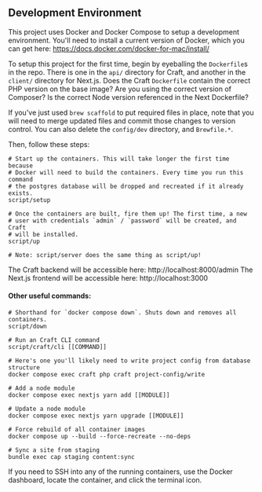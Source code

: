 ## Development Environment

This project uses Docker and Docker Compose to setup a development environment. You'll need to install a current version of Docker, which you can get here: https://docs.docker.com/docker-for-mac/install/

To setup this project for the first time, begin by eyeballing the `Dockerfile`s in the repo. There is one in the `api/` directory for Craft, and another in the `client/` directory for Next.js.  Does the Craft `Dockerfile` contain the correct PHP version on the base image? Are you using the correct version of Composer? Is the correct Node version referenced in the Next Dockerfile?

If you've just used `brew scaffold` to put required files in place, note that you will need to merge updated files and commit those changes
to version control. You can also delete the `config/dev` directory, and `Brewfile.*`.

Then, follow these steps:

```
# Start up the containers. This will take longer the first time because
# Docker will need to build the containers. Every time you run this command
# the postgres database will be dropped and recreated if it already exists.
script/setup

# Once the containers are built, fire them up! The first time, a new
# user with credentials `admin` / `password` will be created, and Craft
# will be installed.
script/up

# Note: script/server does the same thing as script/up!
```

The Craft backend will be accessible here: http://localhost:8000/admin
The Next.js frontend will be accessible here: http://localhost:3000

#### Other useful commands:

```
# Shorthand for `docker compose down`. Shuts down and removes all containers.
script/down

# Run an Craft CLI command
script/craft/cli [[COMMAND]]

# Here's one you'll likely need to write project config from database structure
docker compose exec craft php craft project-config/write

# Add a node module
docker compose exec nextjs yarn add [[MODULE]]

# Update a node module
docker compose exec nextjs yarn upgrade [[MODULE]]

# Force rebuild of all container images
docker compose up --build --force-recreate --no-deps

# Sync a site from staging
bundle exec cap staging content:sync
```

If you need to SSH into any of the running containers, use the Docker dashboard,
locate the container, and click the terminal icon.
